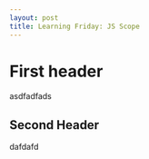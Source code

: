 ```yaml
---
layout: post
title: Learning Friday: JS Scope
---
```

# First header
asdfadfads
## Second Header
dafdafd
